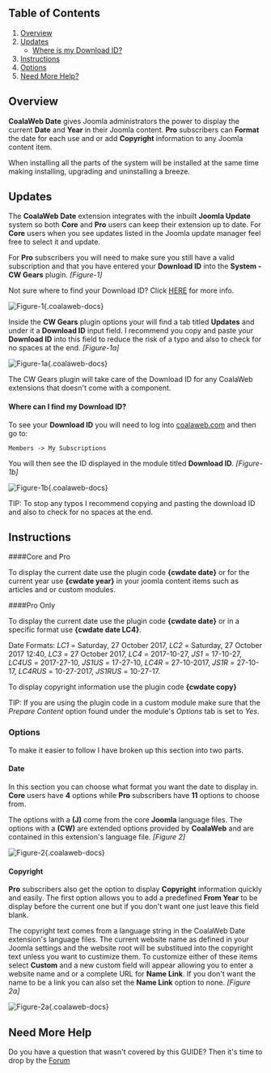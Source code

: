 ## Table of Contents
1.  [Overview](#overview)
2.  [Updates](#updates)
    - [Where is my Download ID?](#options-downloadid)
3.  [Instructions](#instructions)
4.  [Options](#options)
5.  [Need More Help?](#more-help)

## <a class="doc-top" name="overview"></a>Overview

**CoalaWeb Date** gives Joomla administrators the power to display the current **Date** and **Year** in their Joomla content. **Pro** subscribers can **Format** the date for each use and or add **Copyright** information to any Joomla content item.

<div class="uk-alert">When installing all the parts of the system will be installed at the same time making installing, upgrading and uninstalling a breeze.</div>

## <a name="updates"></a>Updates

The **CoalaWeb Date** extension integrates with the inbuilt **Joomla Update** system so both **Core** and **Pro** users can keep their extension up to date. For **Core** users when you see updates listed in the Joomla update manager feel free to select it and update. 

For **Pro** subscribers you will need to make sure you still have a valid subscription and that you have entered your **Download ID** into the **System - CW Gears** plugin. *\[Figure-1\]*

<div class="uk-alert">Not sure where to find your Download ID? Click <a href="#options-downloadid">HERE</a> for more info.</div>

![Figure-1](https://d1tgoab1lhw0tx.cloudfront.net/images/docs/joomla-extensions/gears/cw-gears-f9.png "Figure-1"){.coalaweb-docs}

Inside the **CW Gears** plugin options your will find a tab titled **Updates** and under it a **Download ID** input field. I recommend you copy and paste your **Download ID** into this field to reduce the risk of a typo and also to check for no spaces at the end.  *\[Figure-1a\]*

![Figure-1a](https://d1tgoab1lhw0tx.cloudfront.net/images/docs/joomla-extensions/gears/cw-gears-f10.png "Figure-1a"){.coalaweb-docs}

<div class="uk-alert">The CW Gears plugin will take care of the Download ID for any CoalaWeb extensions that doesn't come with a component.</div>

#### <a name="options-downloadid"></a> Where can I find my Download ID?

To see your **Download ID** you will need to log into [coalaweb.com](https://coalaweb.com) and then go to:

    Members -> My Subscriptions

You will then see the ID displayed in the module titled **Download ID**. *\[Figure-1b\]*

![Figure-1b](https://d1tgoab1lhw0tx.cloudfront.net/images/docs/joomla-extensions/general/updates/cw-updates-download-id.png "Figure-1b"){.coalaweb-docs}

<div class="uk-alert">TIP: To stop any typos I recommend copying and pasting the download ID and also to check for no spaces at the end.</div>

## <a name="instructions"></a>Instructions

####Core and Pro

To display the current date use the plugin code **{cwdate date}** or for the current year use **{cwdate year}** in your joomla content items such as articles and or custom modules.

####Pro Only

To display the current date use the plugin code **{cwdate date}** or in a specific format use **{cwdate date LC4}**. 

<div class="uk-alert">Date Formats: <em>LC1</em> = Saturday, 27 October 2017, <em>LC2</em> = Saturday, 27 October 2017 12:40, <em>LC3</em> = 27 October 2017, <em>LC4</em> = 2017-10-27, <em>JS1</em> = 17-10-27, <em>LC4US</em> = 2017-27-10, <em>JS1US</em> = 17-27-10, <em>LC4R</em> = 27-10-2017, <em>JS1R</em> = 27-10-17, <em>LC4RUS</em> = 10-27-2017, <em>JS1RUS</em> = 10-27-17.</div>

To display copyright information use the plugin code **{cwdate copy}**

<div class="uk-alert">TIP: If you are using the plugin code in a custom module make sure that the <em>Prepare Content</em> option found under the module's <em>Options</em> tab is set to <em>Yes</em>.</div>

### <a name="options"></a>Options

To make it easier to follow I have broken up this section into two parts.
 
#### Date

In this section you can choose what format you want the date to display in. **Core** users have **4** options while **Pro** subscribers have **11** options to choose from.

The options with a **(J)** come from the core **Joomla** language files. The options with a **(CW)** are extended options provided by **CoalaWeb** and are contained in this extension's language file. *\[Figure 2\]*

![Figure-2](https://d1tgoab1lhw0tx.cloudfront.net/images/docs/joomla-extensions/date/cw-date-f1.png "Figure-2"){.coalaweb-docs}

#### Copyright 

**Pro** subscribers also get the option to display **Copyright** information quickly and easily. The first option allows you to add a predefined **From Year** to be display before the current one but if you don't want one just leave this field blank.

The copyright text comes from a language string in the CoalaWeb Date extension's language files. The current website name as defined in your Joomla settings and the website root will be substitued into the copyright text unless you want to custimize them. To customize either of these items select **Custom** and a new custom field will appear allowing you to enter a website name and or a complete URL for **Name Link**. If you don't want the name to be a link you can also set the **Name Link** option to none. *\[Figure 2a\]*

![Figure-2a](https://d1tgoab1lhw0tx.cloudfront.net/images/docs/joomla-extensions/date/cw-date-f2.png "Figure-2a"){.coalaweb-docs}

## <a name="more-help"></a>Need More Help

<div class="uk-alert">Do you have a question that wasn't covered by this GUIDE? Then it's time to drop by the <a href="https://coalaweb.com/forum/index" target="_self">Forum</a></div>